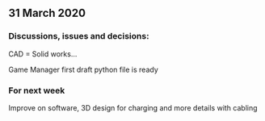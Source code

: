 ## 31 March 2020

### Discussions, issues and decisions:  

CAD = Solid works... 

Game Manager first draft python file is ready


### For next week
Improve on software, 3D design for charging and more details with cabling
